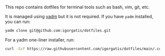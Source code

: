 This repo contains dotfiles for terminal tools such as bash, vim, git, etc.

It is managed using [yadm](https://yadm.io/) but it is not required. If you have `yadm` installed, you can run:
```sh
yadm clone git@github.com:igorgatis/dotfiles.git
```

For a yadm one-liner installer, run:
```sh
curl -Ssf https://raw.githubusercontent.com/igorgatis/dotfiles/main/.config/yadm/install.sh | sh
```
